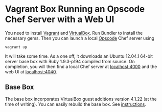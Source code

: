 Vagrant Box Running an Opscode Chef Server with a Web UI
========================================================

You need to install [Vagrant](http://vagrantup.com/) and
[VirtualBox](https://www.virtualbox.org/). Run Bundler to install the necessary
gems. Then you can launch a local [Opscode](http://www.opscode.com/) Chef
server using

	vagrant up

It will take some time. As a one off, it downloads an Ubuntu 12.04.1 64-bit
server base box with Ruby 1.9.3-p194 compiled from source. On completion, you
will then find a local Chef server at [localhost:4000](http://localhost:4000)
and the web UI at [localhost:4040](http://localhost:4040).

Base Box
--------

The base box incorporates VirtualBox guest additions version 4.1.22 (at the
time of writing). You can easily rebuild the base box. See [instructions]().

